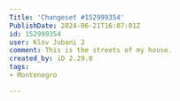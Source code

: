 ```yaml
---
Title: 'Changeset #152999354'
PublishDate: 2024-06-21T16:07:01Z
id: 152999354
user: Klov Jubani 2
comment: This is the streets of my house.
created_by: iD 2.29.0
tags:
- Montenegro

---
```

